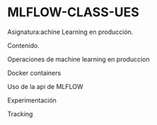 # MLFLOW-CLASS-UES

Asignatura:achine Learning en producción.

Contenido.

Operaciones de machine learning en produccion

Docker containers

Uso de la api de MLFLOW 

Experimentación 

Tracking
